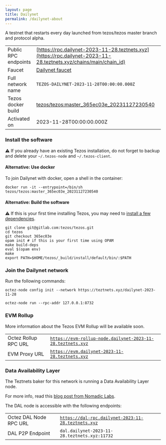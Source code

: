 ```yaml
---
layout: page
title: Dailynet
permalink: /dailynet-about
---
```


A testnet that restarts every day launched from tezos/tezos master branch and protocol alpha.

| | |
|-------|---------------------|
| Public RPC endpoints | [https://rpc.dailynet-2023-11-28.teztnets.xyz](https://rpc.dailynet-2023-11-28.teztnets.xyz/chains/main/chain_id)<br/> |
| Faucet | [Dailynet faucet](https://faucet.dailynet-2023-11-28.teztnets.xyz) |
| Full network name | `TEZOS-DAILYNET-2023-11-28T00:00:00.000Z` |
| Tezos docker build | [tezos/tezos:master_365ec03e_20231127230540](https://hub.docker.com/r/tezos/tezos/tags?page=1&ordering=last_updated&name=master_365ec03e_20231127230540) |
| Activated on | 2023-11-28T00:00:00.000Z |





### Install the software

⚠️  If you already have an existing Tezos installation, do not forget to backup and delete your `~/.tezos-node` and `~/.tezos-client`.



#### Alternative: Use docker

To join Dailynet with docker, open a shell in the container:

```
docker run -it --entrypoint=/bin/sh tezos/tezos:master_365ec03e_20231127230540
```

#### Alternative: Build the software

⚠️  If this is your first time installing Tezos, you may need to [install a few dependencies](https://tezos.gitlab.io/introduction/howtoget.html#setting-up-the-development-environment-from-scratch).

```
git clone git@gitlab.com:tezos/tezos.git
cd tezos
git checkout 365ec03e
opam init # if this is your first time using OPAM
make build-deps
eval $(opam env)
make
export PATH=$HOME/tezos/_build/install/default/bin/:$PATH
```

### Join the Dailynet network

Run the following commands:

```
octez-node config init --network https://teztnets.xyz/dailynet-2023-11-28

octez-node run --rpc-addr 127.0.0.1:8732
```


### EVM Rollup

More information about the Tezos EVM Rollup will be available soon.

| | |
|-------|---------------------|
| Octez Rollup RPC URL | [`https://evm-rollup-node.dailynet-2023-11-28.teztnets.xyz`](https://evm-rollup-node.dailynet-2023-11-28.teztnets.xyz/global/block/head) |
| EVM Proxy URL | [`https://evm.dailynet-2023-11-28.teztnets.xyz`](https://evm.dailynet-2023-11-28.teztnets.xyz) |




### Data Availability Layer

The Teztnets baker for this network is running a Data Availability Layer node.

For more info, read this [blog post from Nomadic Labs](https://research-development.nomadic-labs.com/data-availability-layer-tezos.html).

The DAL node is accessible with the following endpoints:

| | |
|-------|---------------------|
| Octez DAL Node RPC URL | [`https://dal-rpc.dailynet-2023-11-28.teztnets.xyz`](https://dal-rpc.dailynet-2023-11-28.teztnets.xyz) |
| DAL P2P Endpoint | `dal.dailynet-2023-11-28.teztnets.xyz:11732` |




